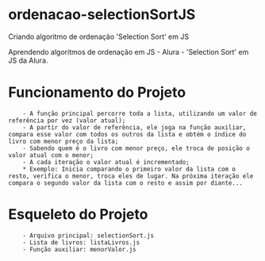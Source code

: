 # ordenacao-selectionSortJS
Criando algoritmo de ordenação 'Selection Sort' em JS

Aprendendo algoritmos de ordenação em JS - Alura
        - 'Selection Sort' em JS da Alura.

# Funcionamento do Projeto
        - A função principal percorre toda a lista, utilizando um valor de referência por vez (valor atual);
        - A partir do valor de referência, ele joga na função auxiliar, compara esse valor com todos os outros da lista e obtém o índice do livro com menor preço da lista;
        - Sabendo quem é o livro com menor preço, ele troca de posição o valor atual com o menor;
        - A cada iteração o valor atual é incrementado;
        * Exemplo: Inicia comparando o primeiro valor da lista com o resto, verifica o menor, troca eles de lugar. Na próxima iteração ele compara o segundo valor da lista com o resto e assim por diante...
# Esqueleto do Projeto
        - Arquivo principal: selectionSort.js
        - Lista de livros: listaLivros.js
        - Função auxiliar: menorValor.js